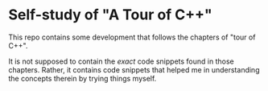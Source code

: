 # Self-study of "A Tour of C++"

This repo contains some development that follows the chapters of "tour of C++".

It is not supposed to contain the _exact_ code snippets found in those chapters.
Rather, it contains code snippets that helped me in understanding the concepts
therein by trying things myself.
